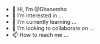 - 👋 Hi, I’m @Ghanemho
- 👀 I’m interested in ...
- 🌱 I’m currently learning ...
- 💞️ I’m looking to collaborate on ...
- 📫 How to reach me ...

<!---
Ghanemho/Ghanemho is a ✨ special ✨ repository because its `README.md` (this file) appears on your GitHub profile.
You can click the Preview link to take a look at your changes.
--->
